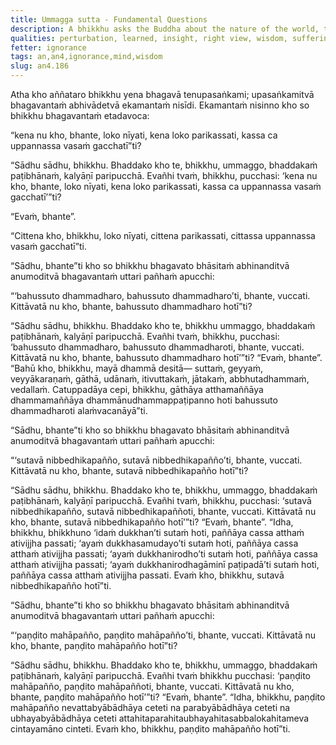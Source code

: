 ```yaml
---
title: Ummagga sutta - Fundamental Questions
description: A bhikkhu asks the Buddha about the nature of the world, the mind, and wisdom.
qualities: perturbation, learned, insight, right view, wisdom, suffering, harm, contemplation, loving-kindness
fetter: ignorance
tags: an,an4,ignorance,mind,wisdom
slug: an4.186
---
```


Atha kho aññataro bhikkhu yena bhagavā tenupasaṅkami; upasaṅkamitvā bhagavantaṁ abhivādetvā ekamantaṁ nisīdi. Ekamantaṁ nisinno kho so bhikkhu bhagavantaṁ etadavoca:

“kena nu kho, bhante, loko nīyati, kena loko parikassati, kassa ca uppannassa vasaṁ gacchatī”ti?

“Sādhu sādhu, bhikkhu. Bhaddako kho te, bhikkhu, ummaggo, bhaddakaṁ paṭibhānaṁ, kalyāṇī paripucchā. Evañhi tvaṁ, bhikkhu, pucchasi: ‘kena nu kho, bhante, loko nīyati, kena loko parikassati, kassa ca uppannassa vasaṁ gacchatī’”ti?

“Evaṁ, bhante”.

“Cittena kho, bhikkhu, loko nīyati, cittena parikassati, cittassa uppannassa vasaṁ gacchatī”ti.

“Sādhu, bhante”ti kho so bhikkhu bhagavato bhāsitaṁ abhinanditvā anumoditvā bhagavantaṁ uttari pañhaṁ apucchi:

“‘bahussuto dhammadharo, bahussuto dhammadharo’ti, bhante, vuccati. Kittāvatā nu kho, bhante, bahussuto dhammadharo hotī”ti?

“Sādhu sādhu, bhikkhu. Bhaddako kho te, bhikkhu ummaggo, bhaddakaṁ paṭibhānaṁ, kalyāṇī paripucchā. Evañhi tvaṁ, bhikkhu, pucchasi: ‘bahussuto dhammadharo, bahussuto dhammadharoti, bhante, vuccati. Kittāvatā nu kho, bhante, bahussuto dhammadharo hotī’”ti? “Evaṁ, bhante”. “Bahū kho, bhikkhu, mayā dhammā desitā— suttaṁ, geyyaṁ, veyyākaraṇaṁ, gāthā, udānaṁ, itivuttakaṁ, jātakaṁ, abbhutadhammaṁ, vedallaṁ. Catuppadāya cepi, bhikkhu, gāthāya atthamaññāya dhammamaññāya dhammānudhammappaṭipanno hoti bahussuto dhammadharoti alaṁvacanāyā”ti.

“Sādhu, bhante”ti kho so bhikkhu bhagavato bhāsitaṁ abhinanditvā anumoditvā bhagavantaṁ uttari pañhaṁ apucchi:

“‘sutavā nibbedhikapañño, sutavā nibbedhikapañño’ti, bhante, vuccati. Kittāvatā nu kho, bhante, sutavā nibbedhikapañño hotī”ti?

“Sādhu sādhu, bhikkhu. Bhaddako kho te, bhikkhu, ummaggo, bhaddakaṁ paṭibhānaṁ, kalyāṇī paripucchā. Evañhi tvaṁ, bhikkhu, pucchasi: ‘sutavā nibbedhikapañño, sutavā nibbedhikapaññoti, bhante, vuccati. Kittāvatā nu kho, bhante, sutavā nibbedhikapañño hotī’”ti? “Evaṁ, bhante”. “Idha, bhikkhu, bhikkhuno ‘idaṁ dukkhan’ti sutaṁ hoti, paññāya cassa atthaṁ ativijjha passati; ‘ayaṁ dukkhasamudayo’ti sutaṁ hoti, paññāya cassa atthaṁ ativijjha passati; ‘ayaṁ dukkhanirodho’ti sutaṁ hoti, paññāya cassa atthaṁ ativijjha passati; ‘ayaṁ dukkhanirodhagāminī paṭipadā’ti sutaṁ hoti, paññāya cassa atthaṁ ativijjha passati. Evaṁ kho, bhikkhu, sutavā nibbedhikapañño hotī”ti.

“Sādhu, bhante”ti kho so bhikkhu bhagavato bhāsitaṁ abhinanditvā anumoditvā bhagavantaṁ uttari pañhaṁ apucchi:

“‘paṇḍito mahāpañño, paṇḍito mahāpañño’ti, bhante, vuccati. Kittāvatā nu kho, bhante, paṇḍito mahāpañño hotī”ti?

“Sādhu sādhu, bhikkhu. Bhaddako kho te, bhikkhu, ummaggo, bhaddakaṁ paṭibhānaṁ, kalyāṇī paripucchā. Evañhi tvaṁ bhikkhu pucchasi: ‘paṇḍito mahāpañño, paṇḍito mahāpaññoti, bhante, vuccati. Kittāvatā nu kho, bhante, paṇḍito mahāpañño hotī’”ti? “Evaṁ, bhante”. “Idha, bhikkhu, paṇḍito mahāpañño nevattabyābādhāya ceteti na parabyābādhāya ceteti na ubhayabyābādhāya ceteti attahitaparahitaubhayahitasabbalokahitameva cintayamāno cinteti. Evaṁ kho, bhikkhu, paṇḍito mahāpañño hotī”ti.
